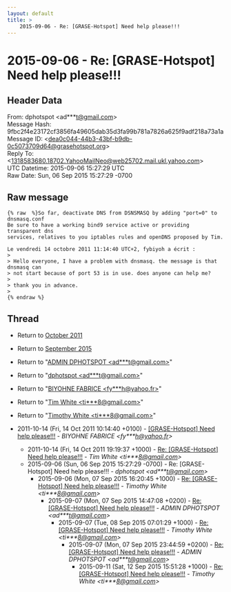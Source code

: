 ```yaml
---
layout: default
title: >
    2015-09-06 - Re: [GRASE-Hotspot] Need help please!!!
---
```


# 2015-09-06 - Re: [GRASE-Hotspot] Need help please!!!

## Header Data

From: dphotspot \<ad***t@gmail.com\><br>
Message Hash: 9fbc2f4e23172cf3856fa49605dab35d3fa99b781a7826a625f9adf218a73a1a<br>
Message ID: \<dea0c044-44b3-43bf-b9db-0c5073709d64@grasehotspot.org\><br>
Reply To: \<1318583680.18702.YahooMailNeo@web25702.mail.ukl.yahoo.com\><br>
UTC Datetime: 2015-09-06 15:27:29 UTC<br>
Raw Date: Sun, 06 Sep 2015 15:27:29 -0700<br>

## Raw message

```
{% raw  %}So far, deactivate DNS from DSNSMASQ by adding "port=0" to dnsmasq.conf
Be sure to have a working bind9 service active or providing transparent dns 
services, relatives to you iptables rules and openDNS proposed by Tim.

Le vendredi 14 octobre 2011 11:14:40 UTC+2, fybiyoh a écrit :
>
> Hello everyone, I have a problem with dnsmasq. the message is that dnsmasq can 
> not start because of port 53 is in use. does anyone can help me?
>
> thank you in advance.
>
{% endraw %}
```

## Thread

+ Return to [October 2011](/archive/2011/10)
+ Return to [September 2015](/archive/2015/09)

+ Return to "[ADMIN DPHOTSPOT <ad***t<span>@</span>gmail.com>](/authors/ad___t_at_gmail_com)"
+ Return to "[dphotspot <ad***t<span>@</span>gmail.com>](/authors/ad___t_at_gmail_com)"
+ Return to "[BIYOHNE FABRICE <fy***h<span>@</span>yahoo.fr>](/authors/fy___h_at_yahoo_fr)"
+ Return to "[Tim White <ti***8<span>@</span>gmail.com>](/authors/ti___8_at_gmail_com)"
+ Return to "[Timothy White <ti***8<span>@</span>gmail.com>](/authors/ti___8_at_gmail_com)"

+ 2011-10-14 (Fri, 14 Oct 2011 10:14:40 +0100) - [[GRASE-Hotspot] Need help please!!!](/archive/2011/10/d5ce24a64f05c6dc172d69f36e3b6342ef1633599e6a56bc5532529895eef5f1) - _BIYOHNE FABRICE \<fy***h@yahoo.fr\>_
  + 2011-10-14 (Fri, 14 Oct 2011 19:19:37 +1000) - [Re: [GRASE-Hotspot] Need help please!!!](/archive/2011/10/f2bd3c8f0591432abe16bcf63280128355e08c35079c3d799ecbbf88c23d2f47) - _Tim White \<ti***8@gmail.com\>_
  + 2015-09-06 (Sun, 06 Sep 2015 15:27:29 -0700) - Re: [GRASE-Hotspot] Need help please!!! - _dphotspot \<ad***t@gmail.com\>_
    + 2015-09-06 (Mon, 07 Sep 2015 16:20:45 +1000) - [Re: [GRASE-Hotspot] Need help please!!!](/archive/2015/09/1653f13bb6d69874aef260a950c413c7f2893e4b6a00ce834bb94ab2b7daa3aa) - _Timothy White \<ti***8@gmail.com\>_
      + 2015-09-07 (Mon, 07 Sep 2015 14:47:08 +0200) - [Re: [GRASE-Hotspot] Need help please!!!](/archive/2015/09/21a391963162ad7739e08aba22de1a69835e5f75a4677dbe87b17e1730710c9b) - _ADMIN DPHOTSPOT \<ad***t@gmail.com\>_
        + 2015-09-07 (Tue, 08 Sep 2015 07:01:29 +1000) - [Re: [GRASE-Hotspot] Need help please!!!](/archive/2015/09/b1c833d0cb6ecd6453f9ed4bf616af92824b27ba2e34cd4212b2a26a09c8cf8b) - _Timothy White \<ti***8@gmail.com\>_
          + 2015-09-07 (Mon, 07 Sep 2015 23:44:59 +0200) - [Re: [GRASE-Hotspot] Need help please!!!](/archive/2015/09/d874f2e860dfc101463ed5120beb1b99fd8b0c0a1341c6341f65c0f62c832449) - _ADMIN DPHOTSPOT \<ad***t@gmail.com\>_
            + 2015-09-11 (Sat, 12 Sep 2015 15:51:28 +1000) - [Re: [GRASE-Hotspot] Need help please!!!](/archive/2015/09/b1388dad48bb0a298b78bf3effe0614b5941e6626205bfde6e805997593b0557) - _Timothy White \<ti***8@gmail.com\>_

